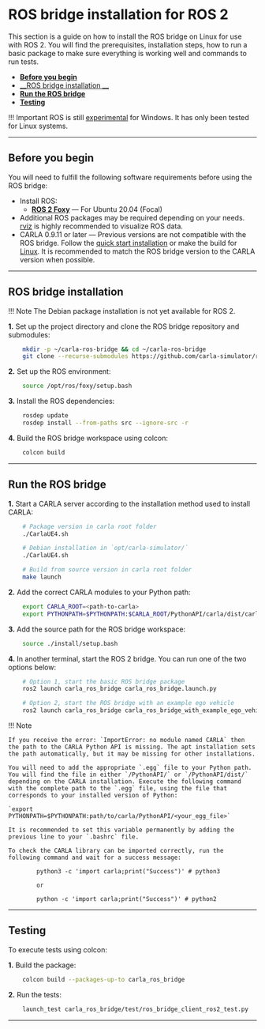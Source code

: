 # ROS bridge installation for ROS 2

This section is a guide on how to install the ROS bridge on Linux for use with ROS 2. You will find the prerequisites, installation steps, how to run a basic package to make sure everything is working well and commands to run tests.

- [__Before you begin__](#before-you-begin)
- [__ROS bridge installation __](#ros-bridge-installation)
- [__Run the ROS bridge__](#run-the-ros-bridge)
- [__Testing__](#testing)

!!! Important
    ROS is still [experimental](http://wiki.ros.org/noetic/Installation) for Windows. It has only been tested for Linux systems.

---

## Before you begin

You will need to fulfill the following software requirements before using the ROS bridge:

- Install ROS:
    - [__ROS 2 Foxy__](https://docs.ros.org/en/foxy/Installation.html) — For Ubuntu 20.04 (Focal)
- Additional ROS packages may be required depending on your needs. [rviz](https://wiki.ros.org/rviz) is highly recommended to visualize ROS data.
- CARLA 0.9.11 or later — Previous versions are not compatible with the ROS bridge. Follow the [quick start installation](https://carla.readthedocs.io/en/latest/start_quickstart/) or make the build for [Linux](https://carla.readthedocs.io/en/latest/build_linux/). It is recommended to match the ROS bridge version to the CARLA version when possible.

---

## ROS bridge installation

!!! Note
    The Debian package installation is not yet available for ROS 2.

__1.__ Set up the project directory and clone the ROS bridge repository and submodules:

```sh
    mkdir -p ~/carla-ros-bridge && cd ~/carla-ros-bridge
    git clone --recurse-submodules https://github.com/carla-simulator/ros-bridge.git src/ros-bridge
```

__2.__ Set up the ROS environment:

```sh
    source /opt/ros/foxy/setup.bash
```

__3.__ Install the ROS dependencies:

```sh
    rosdep update
    rosdep install --from-paths src --ignore-src -r
```

__4.__ Build the ROS bridge workspace using colcon:

```sh
    colcon build
```

---

## Run the ROS bridge

__1.__ Start a CARLA server according to the installation method used to install CARLA:

```sh
    # Package version in carla root folder
    ./CarlaUE4.sh

    # Debian installation in `opt/carla-simulator/`
    ./CarlaUE4.sh

    # Build from source version in carla root folder
    make launch
```

__2.__ Add the correct CARLA modules to your Python path:

```sh
    export CARLA_ROOT=<path-to-carla>
    export PYTHONPATH=$PYTHONPATH:$CARLA_ROOT/PythonAPI/carla/dist/carla-<carla_version_and_arch>.egg:$CARLA_ROOT/PythonAPI/carla
```
__3.__ Add the source path for the ROS bridge workspace:

```sh
    source ./install/setup.bash
```

__4.__ In another terminal, start the ROS 2 bridge. You can run one of the two options below:

```sh
    # Option 1, start the basic ROS bridge package
    ros2 launch carla_ros_bridge carla_ros_bridge.launch.py

    # Option 2, start the ROS bridge with an example ego vehicle
    ros2 launch carla_ros_bridge carla_ros_bridge_with_example_ego_vehicle.launch.py
```

!!! Note

    If you receive the error: `ImportError: no module named CARLA` then the path to the CARLA Python API is missing. The apt installation sets the path automatically, but it may be missing for other installations.

    You will need to add the appropriate `.egg` file to your Python path. You will find the file in either `/PythonAPI/` or `/PythonAPI/dist/` depending on the CARLA installation. Execute the following command with the complete path to the `.egg` file, using the file that corresponds to your installed version of Python:

    `export PYTHONPATH=$PYTHONPATH:path/to/carla/PythonAPI/<your_egg_file>`

    It is recommended to set this variable permanently by adding the previous line to your `.bashrc` file.

    To check the CARLA library can be imported correctly, run the following command and wait for a success message:

            python3 -c 'import carla;print("Success")' # python3

            or

            python -c 'import carla;print("Success")' # python2

---

## Testing

To execute tests using colcon:

__1.__ Build the package:

```sh
    colcon build --packages-up-to carla_ros_bridge
```

__2.__ Run the tests:

```sh
    launch_test carla_ros_bridge/test/ros_bridge_client_ros2_test.py
```

---
